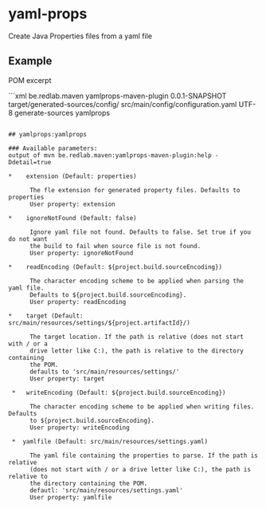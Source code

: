 # yaml-props
Create Java Properties files from a yaml file

## Example
POM excerpt

´´´xml
			<plugin>
				<groupId>be.redlab.maven</groupId>
				<artifactId>yamlprops-maven-plugin</artifactId>
				<version>0.0.1-SNAPSHOT</version>
				<configuration>
					<!-- Specify the target folder to parse to -->
					<target>target/generated-sources/config/</target>
					<!-- Specify the source yaml file -->
					<yamlfile>src/main/config/configuration.yaml</yamlfile>
					<!-- Specify the encoding of source yaml file, you can also use writeEncoding to define the encoding to write in, if not given readEncoding is used -->
					<readEncoding>UTF-8</readEncoding>
				</configuration>
				<executions>
					<execution>
						<phase>generate-sources</phase>
						<goals>
							<goal>yamlprops</goal>
						</goals>
					</execution>
				</executions>
			</plugin>
```

## yamlprops:yamlprops

### Available parameters:
output of mvn be.redlab.maven:yamlprops-maven-plugin:help -Ddetail=true 

*    extension (Default: properties)

      The fle extension for generated property files. Defaults to properties
      User property: extension

*    ignoreNotFound (Default: false)

      Ignore yaml file not found. Defaults to false. Set true if you do not want
      the build to fail when source file is not found.
      User property: ignoreNotFound

*    readEncoding (Default: ${project.build.sourceEncoding})

      The character encoding scheme to be applied when parsing the yaml file.
      Defaults to ${project.build.sourceEncoding}.
      User property: readEncoding

*    target (Default: src/main/resources/settings/${project.artifactId}/)

      The target location. If the path is relative (does not start with / or a
      drive letter like C:), the path is relative to the directory containing
      the POM.
      defaults to 'src/main/resources/settings/'
      User property: target

 *   writeEncoding (Default: ${project.build.sourceEncoding})
 
      The character encoding scheme to be applied when writing files. Defaults
      to ${project.build.sourceEncoding}.
      User property: writeEncoding

 *  yamlfile (Default: src/main/resources/settings.yaml)
 
      The yaml file containing the properties to parse. If the path is relative
      (does not start with / or a drive letter like C:), the path is relative to
      the directory containing the POM.
      defautl: 'src/main/resources/settings.yaml'
      User property: yamlfile

